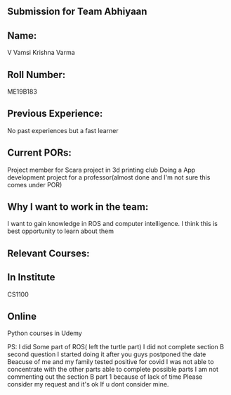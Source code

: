 ## Submission for Team Abhiyaan

## Name:
V Vamsi Krishna Varma

## Roll Number:

ME19B183

## Previous Experience:

No past experiences but a fast learner

## Current PORs:

Project member for Scara project in 3d printing club
Doing a App development project for a professor(almost done and I'm not sure this comes under POR)

## Why I want to work in the team:

I want to gain knowledge in ROS and computer intelligence. I think this is best opportunity to learn about them

## Relevant Courses:

## In Institute

CS1100

## Online

Python courses in Udemy


PS: I did Some part of ROS( left the turtle part)
		I did not complete section B second question
		I started doing it after you guys postponed the date 
		Beacuse of me and my family tested positive for covid I was not able to concentrate with the other parts able to complete possible parts
		I am not commenting out the section B part 1 because of lack of time
		Please consider my request and it's ok If u dont consider mine.
